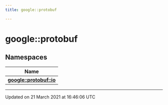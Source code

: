 ```yaml
---
title: google::protobuf

---
```


# google::protobuf

## Namespaces

| Name           |
| -------------- |
| **[google::protobuf::io](/engine/Namespaces/namespacegoogle_1_1protobuf_1_1io/)**  |






-------------------------------

Updated on 21 March 2021 at 16:46:06 UTC